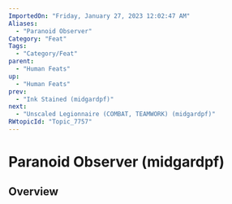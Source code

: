 ```yaml
---
ImportedOn: "Friday, January 27, 2023 12:02:47 AM"
Aliases:
  - "Paranoid Observer"
Category: "Feat"
Tags:
  - "Category/Feat"
parent:
  - "Human Feats"
up:
  - "Human Feats"
prev:
  - "Ink Stained (midgardpf)"
next:
  - "Unscaled Legionnaire (COMBAT, TEAMWORK) (midgardpf)"
RWtopicId: "Topic_7757"
---
```

# Paranoid Observer (midgardpf)
## Overview

